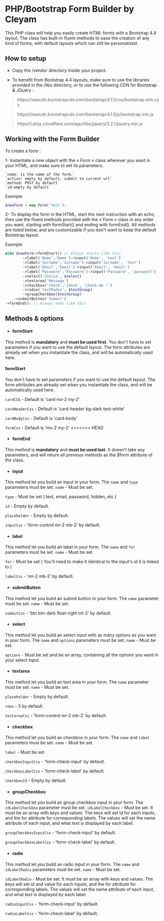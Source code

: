# **PHP/Bootstrap Form Builder by Cleyam**

This PHP class will help you easily create HTML forms with a Bootstrap 4.4 layout. The class has built-in fluent methods to ease the creation of any kind of forms, with default layouts which can still be personalized.

## **How to setup**

* Copy the /vendor directory inside your project.

* To benefit from Bootstrap 4.4 layouts, make sure to use the libraries provided in the /libs directory, or to use the following CDN for Bootstrap & JQuery :

> https//maxcdn.bootstrapcdn.com/bootstrap/4.1.1/css/bootstrap.min.css

> https//maxcdn.bootstrapcdn.com/bootstrap/4.1.1/js/bootstrap.min.js

> https//cdnjs.cloudflare.com/ajax/libs/jquery/3.2.1/jquery.min.js


## **Working with the Form Builder**

To create a form :

1-	Instantiate a new object with the « Form » class wherever you want in your HTML, and make sure to set its parameters.

    `name: is the name of the form.`
    `action: empty by default, submit to current url`
    `method: POST by default`
    `id:empty by default`

Exemple
```php
$newForm = new Form('test');
```
 
2-	To display the form in the HTML, start the next instruction with an echo, then use the fluent methods provided with the « Form » class in any order you want, starting with formStart() and ending with formEnd(). All methods are listed below, and are customizable if you don't want to keep the default Bootstrap layout.

Exemple
```php
echo $newForm->formStart() // Always starts like this
        ->label('Name','Name')->input('Name', 'text')
        ->label('Surname','Surname')->input('Surname', 'text')
        ->label('Email','Email')->input('Email', 'email')
        ->label('Password','Password')->input('Password', 'password')
        ->select('Choice', $select)
        ->textarea('Message')
        ->checkbox('check','check', 'Check-me !')
        ->radio('testRadio', $testGroup)
        ->groupCheckbox($testGroup)
    ->submitButton('Submit')
->formEnd(); // Always ends like this
```


## **Methods & options**

* #### formStart
This method is **mandatory** and **must be used first**. You don't have to set parameters if you want to use the default layout. The form attributes are already set when you instantiate the class, and will be automatically used here.


#### formStart
You don't have to set parameters if you want to use the default layout. The form attributes are already set when you instantiate the class, and will be automatically used here.


`cardCSS` - Default is 'card mx-2 my-2'

`cardHeaderCss` - Default is 'card-header bg-dark text-white'

`cardBodyCss` - Default is 'card-body'

`formCss` - Default is 'mx-2 my-2'
<<<<<<< HEAD


* #### formEnd
This method is **mandatory** and **must be used last**. It doesn't take any parameters, and will return all previous methods as the $form attribute of the class. 


* #### input
This method let you build an input in your form. The `name` and `type` parameters must be set.
`name` - Must be set. 

`type` - Must be set ( text, email, password, hidden, etc )

`id` - Empty by default.

`placeholder` - Empty by default.

`inputCss` - 'form-control mr-2 mb-2' by default.


* #### label
This method let you build an label in your form. The `name` and `for` parameters must be set.
`name` - Must be set. 

`for` - Must be set ( You'll need to make it identical to the input's id it is linked to )

`labelCss` - 'mr-2 mb-2' by default.


* #### submitButton
This method let you build an submit button in your form. The `name` parameter must be set.
`name` - Must be set. 

`submitCss` - 'btn btn-dark float-right mt-2' by default.


* #### select
This method let you build an select input with as many options as you want in your form. The `name` and `options` parameters must be set.
`name` - Must be set. 

`options` - Must be set and be an array, containing all the options you want in your select input.


* #### textarea
This method let you build an text area in your form. The `name` parameter must be set.
`name` - Must be set. 

`placeholder` - Empty by default.

`rows` - 5 by default.

`textareaCss` - 'form-control mr-2 mb-2' by default.


* #### checkbox
This method let you build an checkbox in your form. The `name` and `label` parameters must be set.
`name` - Must be set. 

`label` - Must be set. 

`checkboxInputCss` - 'form-check-input' by default.

`checkboxLabelCss` - 'form-check-label' by default.

`checkboxId` - Empty by default.


* #### groupCheckbox
This method let you build an group checkbox input in your form. The `idLabelCheckbox` parameter must be set.
`idLabelCheckbox` - Must be set. It must be an array with keys and values. The keys will set id for each inputs, and the for attribute for corresponding labels. The values will set the name attribute of each input, and what text is displayed by each label.

`groupCheckboxInputCss` - 'form-check-input' by default.

`groupCheckboxLabelCss` - 'form-check-label' by default.


* #### radio
This method let you build an radio input in your form. The `name` and `idLabelRadio` parameters must be set.
`name` - Must be set. 

`idLabelRadio` - Must be set. It must be an array with keys and values. The keys will set id and value for each inputs, and the for attribute for corresponding labels. The values will set the name attribute of each input, and what text is displayed by each label.

`radioInputCss` - 'form-check-input' by default.

`radioLabelCss` - 'form-check-label' by default.
